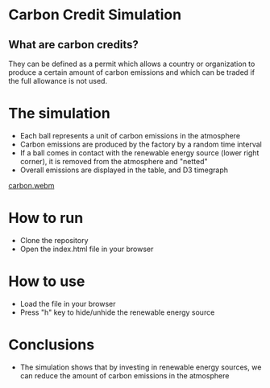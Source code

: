 # Carbon Credit Simulation 

## What are carbon credits?
They can be defined as a permit which allows a country or organization to produce a certain amount of carbon emissions and which can be traded if the full allowance is not used.

# The simulation
* Each ball represents a unit of carbon emissions in the atmosphere
* Carbon emissions are produced by the factory by a random time interval
* If a ball comes in contact with the renewable energy source (lower right corner), it is removed from the atmosphere and "netted"
* Overall emissions are displayed in the table, and D3 timegraph

[carbon.webm](https://user-images.githubusercontent.com/101474762/198813939-defeb7a0-c216-48de-8534-9fdb3e876fd4.webm)

# How to run
* Clone the repository
* Open the index.html file in your browser

# How to use
* Load the file in your browser
* Press "h" key to hide/unhide the renewable energy source

# Conclusions
* The simulation shows that by investing in renewable energy sources, we can reduce the amount of carbon emissions in the atmosphere
